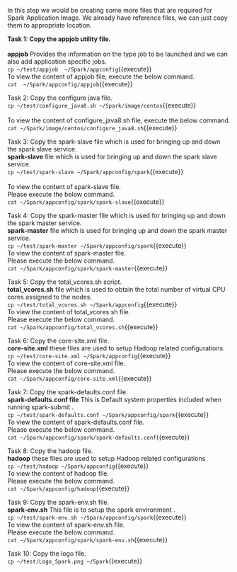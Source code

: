 In this step we would be creating some more files that are required for Spark Application Image.
We already have reference files, we can just copy them to appropriate location.

<b>Task 1:
Copy the appjob utility file.</b>
<br><br><b>appjob</b> Provides the information on the type job to be launched and we can also add application specific jobs.
<br>`cp ~/test/appjob  ~/Spark/appconfig`{{execute}}
<br>
To view the content of appjob file, execute the below command.
<br>`cat  ~/Spark/appconfig/appjob`{{execute}}

Task 2:
Copy the configure java file.
<br>`cp ~/test/configure_java8.sh ~/Spark/image/centos`{{execute}}
<br><br>
To view the content of configure_java8.sh  file, execute the below command.
<br>`cat ~/Spark/image/centos/configure_java8.sh`{{execute}}

Task 3:
Copy the spark-slave file which is used for bringing up and down the spark slave service.
<br><b>spark-slave</b> file which is used for bringing up and down the spark slave service.
<br>`cp ~/test/spark-slave ~/Spark/appconfig/spark`{{execute}}
<br><br>
To view the content of spark-slave  file.<br>Please execute the below command.
<br>`cat ~/Spark/appconfig/spark/spark-slave`{{execute}}

Task 4:
Copy the spark-master file which is used for bringing up and down the spark master service.
<br><b>spark-master</b> file which is used for bringing up and down the spark master service.
<br>`cp ~/test/spark-master ~/Spark/appconfig/spark`{{execute}}
<br>
To view the content of spark-master  file.<br>Please execute the below command.
<br>`cat ~/Spark/appconfig/spark/spark-master`{{execute}}

Task 5:
Copy the total_vcores.sh script.
<br><b> total_vcores.sh</b> file which is used to obtain the total number of virtual CPU cores assigned to the nodes.
<br>`cp ~/test/total_vcores.sh ~/Spark/appconfig`{{execute}}
<br>
To view the content of total_vcores.sh file.<br> Please execute the below command.
<br>`cat ~/Spark/appconfig/total_vcores.sh`{{execute}}

Task 6:
Copy the core-site.xml file.
<br><b>core-site.xml</b> these files are used to setup Hadoop related configurations
<br>`cp ~/test/core-site.xml ~/Spark/appconfig`{{execute}}
<br>
To view the content of core-site.xml file.<br>Please execute the below command.
<br>`cat ~/Spark/appconfig/core-site.xml`{{execute}}

Task 7:
Copy the spark-defaults.conf file.
<br><b>spark-defaults.conf file</b> This is Default system properties included when running spark-submit . 
<br>`cp ~/test/spark-defaults.conf ~/Spark/appconfig/spark`{{execute}}
<br>
To view the content of spark-defaults.conf file.<br>Please execute the below command.
<br>`cat ~/Spark/appconfig/spark/spark-defaults.conf`{{execute}}

Task 8:
Copy the hadoop file.
<br><b>hadoop</b> these files are used to setup Hadoop related configurations
<br>`cp ~/test/hadoop ~/Spark/appconfig`{{execute}}
<br>
To view the content of hadoop file.<br>Please execute the below command.
<br>`cat ~/Spark/appconfig/hadoop`{{execute}}

Task 9:
Copy the spark-env.sh file.
<br><b>spark-env.sh</b> This file is to setup the spark environment . 
<br>`cp ~/test/spark-env.sh ~/Spark/appconfig/spark`{{execute}}
<br>
To view the content of spark-env.sh file.<br>Please execute the below command.
<br>`cat ~/Spark/appconfig/spark/spark-env.sh`{{execute}}

Task 10:
Copy the logo file.
<br>`cp ~/test/Logo_Spark.png ~/Spark`{{execute}}

